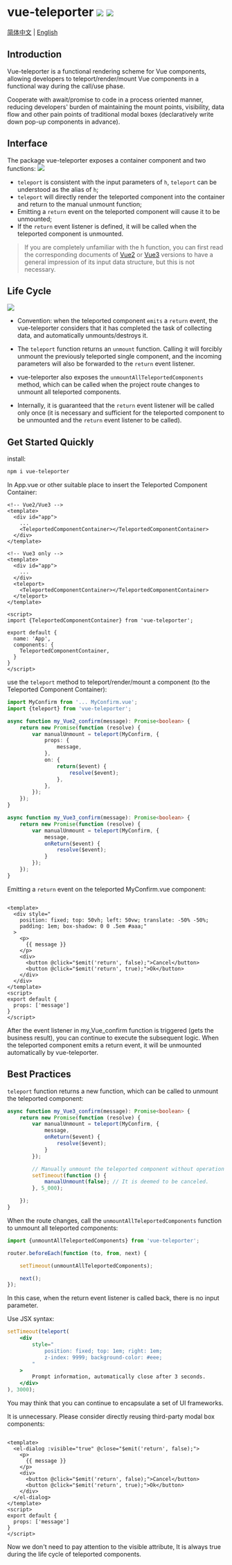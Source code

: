 vue-teleporter <a href="https://github.com/memo-cn/vue-teleporter/blob/main/README.en-US.md"><img src="https://img.shields.io/npm/v/vue-teleporter.svg" /></a> <a href="https://github.com/memo-cn/vue-teleporter/blob/main/README.en-US.md"><img src="https://packagephobia.now.sh/badge?p=vue-teleporter" /></a>
========

[简体中文](README.md) | [English](README.en-US.md)

Introduction
------

Vue-teleporter is a functional rendering scheme for Vue components, allowing developers to teleport/render/mount Vue
components in a functional way during the call/use phase.

Cooperate with await/promise to code in a process oriented manner, reducing developers' burden of maintaining the mount
points, visibility, data flow and other pain points of traditional modal boxes (declaratively write down pop-up
components in advance).

Interface
-------
The package vue-teleporter exposes a container component and two functions:
![](https://raw.githubusercontent.com/memo-cn/vue-teleporter/main/resources/figure.1.interface.en-US.svg)

- `teleport` is consistent with the input parameters of `h`, `teleport` can be understood as the alias of `h`;
- `teleport` will directly render the teleported component into the container and return to the manual unmount function;
- Emitting a `return` event on the teleported component will cause it to be unmounted;
- If the `return` event listener is defined, it will be called when the teleported component is unmounted.

> If you are completely unfamiliar with the h function, you can first read the corresponding documents
> of [Vue2](https://v2.cn.vuejs.org/v2/guide/render-function.html)
> or [Vue3](https://cn.vuejs.org/api/render-function.html) versions to have a general impression of its input data
> structure, but this is not necessary.

Life Cycle
------
![](https://raw.githubusercontent.com/memo-cn/vue-teleporter/main/resources/figure.2.life-cycle.en-US.svg)

- Convention: when the teleported component `emits` a `return` event,
  the vue-teleporter considers that it has completed the task of collecting data,
  and automatically unmounts/destroys it.

- The `teleport` function returns an `unmount` function.
  Calling it will forcibly unmount the previously teleported single component,
  and the incoming parameters will also be forwarded to the `return` event listener.

- vue-teleporter also exposes the `unmountAllTeleportedComponents` method,
  which can be called when the project route changes to unmount all teleported components.

- Internally, it is guaranteed that the `return` event listener will be called only once
  (it is necessary and sufficient for the teleported component to be unmounted
  and the `return` event listener to be called).

Get Started Quickly
-------
install:

```bash
npm i vue-teleporter
```

In App.vue or other suitable place to insert the Teleported Component Container:

```vue
<!-- Vue2/Vue3 -->
<template>
  <div id="app">
    ...
    <TeleportedComponentContainer></TeleportedComponentContainer>
  </div>
</template>

<!-- Vue3 only -->
<template>
  <div id="app">
    ...
  </div>
  <teleport>
    <TeleportedComponentContainer></TeleportedComponentContainer>
  </teleport>
</template>

<script>
import {TeleportedComponentContainer} from 'vue-teleporter';

export default {
  name: 'App',
  components: {
    TeleportedComponentContainer,
  }
}
</script>
```

use the `teleport` method to teleport/render/mount a component (to the Teleported Component Container):

```typescript
import MyConfirm from '... MyConfirm.vue';
import {teleport} from 'vue-teleporter';

async function my_Vue2_confirm(message): Promise<boolean> {
    return new Promise(function (resolve) {
        var manualUnmount = teleport(MyConfirm, {
            props: {
                message,
            },
            on: {
                return($event) {
                    resolve($event);
                },
            },
        });
    });
}

async function my_Vue3_confirm(message): Promise<boolean> {
    return new Promise(function (resolve) {
        var manualUnmount = teleport(MyConfirm, {
            message,
            onReturn($event) {
                resolve($event);
            }
        });
    });
}
```

Emitting a `return` event on the teleported MyConfirm.vue component:

```vue

<template>
  <div style="
    position: fixed; top: 50vh; left: 50vw; translate: -50% -50%;
    padding: 1em; box-shadow: 0 0 .5em #aaa;"
  >
    <p>
      {{ message }}
    </p>
    <div>
      <button @click="$emit('return', false);">Cancel</button>
      <button @click="$emit('return', true);">Ok</button>
    </div>
  </div>
</template>
<script>
export default {
  props: ['message']
}
</script>
```

After the event listener in my_Vue_confirm function is triggered (gets the business result), you can continue to execute the subsequent logic. When the teleported component emits a return event, it will be unmounted automatically by vue-teleporter.

Best Practices
-------

`teleport` function returns a new function, which can be called to unmount the teleported component:

```typescript
async function my_Vue3_confirm(message): Promise<boolean> {
    return new Promise(function (resolve) {
        var manualUnmount = teleport(MyConfirm, {
            message,
            onReturn($event) {
                resolve($event);
            }
        });

        // Manually unmount the teleported component without operation within 5 seconds.
        setTimeout(function () {
            manualUnmount(false); // It is deemed to be canceled.
        }, 5_000);

    });
}
```

When the route changes, call the `unmountAllTeleportedComponents` function to unmount all teleported components:

```javascript
import {unmountAllTeleportedComponents} from 'vue-teleporter';

router.beforeEach(function (to, from, next) {

    setTimeout(unmountAllTeleportedComponents);

    next();
});
```

In this case, when the return event listener is called back, there is no input parameter.

Use JSX syntax:

```jsx
setTimeout(teleport(
    <div
        style="
            position: fixed; top: 1em; right: 1em;
            z-index: 9999; background-color: #eee;
        "
    >
        Prompt information, automatically close after 3 seconds.
    </div>
), 3000);
```

You may think that you can continue to encapsulate a set of UI frameworks.

It is unnecessary. Please consider directly reusing third-party modal box components:

```vue

<template>
  <el-dialog :visible="true" @close="$emit('return', false);">
    <p>
      {{ message }}
    </p>
    <div>
      <button @click="$emit('return', false);">Cancel</button>
      <button @click="$emit('return', true);">Ok</button>
    </div>
  </el-dialog>
</template>
<script>
export default {
  props: ['message']
}
</script>
```

Now we don't need to pay attention to the visible attribute,
It is always true during the life cycle of teleported components.


